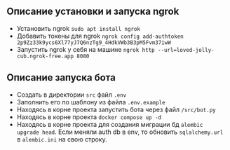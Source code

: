 ## Описание установки и запуска ngrok
- Установить ngrok `sudo apt install ngrok`
- Добавить токены для ngrok `ngrok config add-authtoken 2p9Zz33k9ycs6Xl77yJ7Q6nzTg9_4HdkVWb3B3pM5Fvm37iwW`
- Запустить ngrok у себя на машине `ngrok http --url=loved-jolly-cub.ngrok-free.app 8080`

## Описание запуска бота 
- Создать в директории `src` файл `.env`
- Заполнить его по шаблону из файла `.env.example`
- Находясь в корне проекта запустить бота через файл `/src/bot.py`
- Находясь в корне проекта `docker compose up -d`
- Находясь в корне проекта для создания миграции бд `alembic upgrade head`. Если меняли auth db в env, то обновить `sqlalchemy.url` в `alembic.ini` на свою строку.   